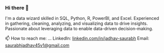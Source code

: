 ### Hi there 👋
I'm a data wizard skilled in SQL, Python, R, PowerBI, and Excel. Experienced in gathering, cleaning, analyzing, and visualizing data to drive insights. Passionate about leveraging data to enable data-driven decision-making.

📫 How to reach me: ...
LinkedIn: [linkedin.com/in/jadhav-saurabh](https://www.linkedin.com/in/jadhav-saurabh/)
Email: saurabhjadhav45v1@gmail.com

<!--
**sau-dj/sau-dj** is a ✨ _special_ ✨ repository because its `README.md` (this file) appears on your GitHub profile.

Here are some ideas to get you started:

- 🔭 I’m currently working on ...
- 🌱 I’m currently learning ...
- 👯 I’m looking to collaborate on ...
- 🤔 I’m looking for help with ...
- 💬 Ask me about ...
- 📫 How to reach me: ...
- 😄 Pronouns: ...
- ⚡ Fun fact: ...
-->

